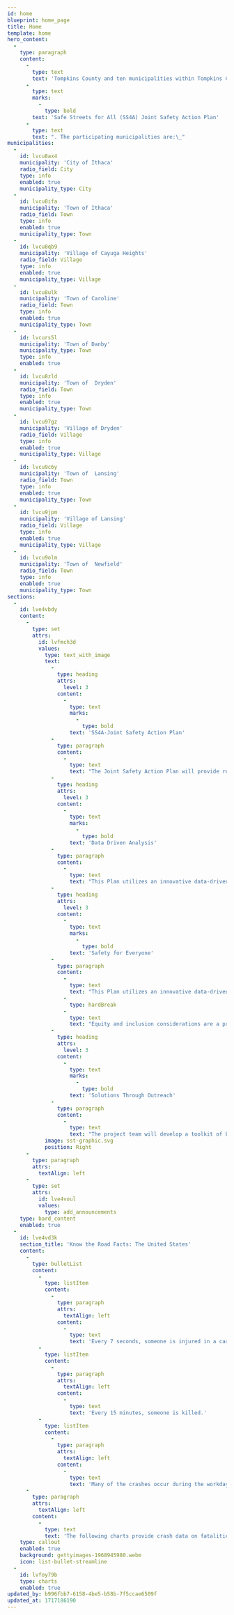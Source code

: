 ```yaml
---
id: home
blueprint: home_page
title: Home
template: home
hero_content:
  -
    type: paragraph
    content:
      -
        type: text
        text: 'Tompkins County and ten municipalities within Tompkins County have come together to prepare a comprehensive '
      -
        type: text
        marks:
          -
            type: bold
        text: 'Safe Streets for All (SS4A) Joint Safety Action Plan'
      -
        type: text
        text: ". The participating municipalities are:\_"
municipalities:
  -
    id: lvcu8ax4
    municipality: 'City of Ithaca'
    radio_field: City
    type: info
    enabled: true
    municipality_type: City
  -
    id: lvcu8ifa
    municipality: 'Town of Ithaca'
    radio_field: Town
    type: info
    enabled: true
    municipality_type: Town
  -
    id: lvcu8qb9
    municipality: 'Village of Cayuga Heights'
    radio_field: Village
    type: info
    enabled: true
    municipality_type: Village
  -
    id: lvcu8ulk
    municipality: 'Town of Caroline'
    radio_field: Town
    type: info
    enabled: true
    municipality_type: Town
  -
    id: lvcurs5l
    municipality: 'Town of Danby'
    municipality_type: Town
    type: info
    enabled: true
  -
    id: lvcu8zld
    municipality: 'Town of  Dryden'
    radio_field: Town
    type: info
    enabled: true
    municipality_type: Town
  -
    id: lvcu97gz
    municipality: 'Village of Dryden'
    radio_field: Village
    type: info
    enabled: true
    municipality_type: Village
  -
    id: lvcu9c6y
    municipality: 'Town of  Lansing'
    radio_field: Town
    type: info
    enabled: true
    municipality_type: Town
  -
    id: lvcu9jpm
    municipality: 'Village of Lansing'
    radio_field: Village
    type: info
    enabled: true
    municipality_type: Village
  -
    id: lvcu9olm
    municipality: 'Town of  Newfield'
    radio_field: Town
    type: info
    enabled: true
    municipality_type: Town
sections:
  -
    id: lve4vbdy
    content:
      -
        type: set
        attrs:
          id: lvfmch3d
          values:
            type: text_with_image
            text:
              -
                type: heading
                attrs:
                  level: 3
                content:
                  -
                    type: text
                    marks:
                      -
                        type: bold
                    text: 'SS4A-Joint Safety Action Plan'
              -
                type: paragraph
                content:
                  -
                    type: text
                    text: "The Joint Safety Action Plan will provide recommendations and strategies to improve safety at identified locations and help eliminate deaths and serious injuries throughout the region. The goal is to help make Tompkins County safer for all road users including people who drive, walk, bike, or ride transit.\_\_"
              -
                type: heading
                attrs:
                  level: 3
                content:
                  -
                    type: text
                    marks:
                      -
                        type: bold
                    text: 'Data Driven Analysis'
              -
                type: paragraph
                content:
                  -
                    type: text
                    text: "This Plan utilizes an innovative data-driven approach to improving safety in the County through first analyzing roadway characteristics, traffic volumes, and local crashes to understand the key factors affecting safety outcomes throughout the transportation network. Additionally, the crash analysis will be conducted to tell a story through data tables and figures about where, when, and why crashes are occurring in the region. As a part of this safety analysis, the project team will execute a network screening approach to evaluate individual corridors and intersections and prepare a prioritized list of location-specific and systemic network treatments.\_\_"
              -
                type: heading
                attrs:
                  level: 3
                content:
                  -
                    type: text
                    marks:
                      -
                        type: bold
                    text: 'Safety for Everyone'
              -
                type: paragraph
                content:
                  -
                    type: text
                    text: "This Plan utilizes an innovative data-driven approach to improving safety in the County through first analyzing roadway characteristics, traffic volumes, and local crashes to understand the key factors affecting safety outcomes throughout the transportation network. Additionally, the crash analysis will be conducted to tell a story through data tables and figures about where, when, and why crashes are occurring in the region. As a part of this safety analysis, the project team will execute a network screening approach to evaluate individual corridors and intersections and prepare a prioritized list of location-specific and systemic network treatments.\_\_"
                  -
                    type: hardBreak
                  -
                    type: text
                    text: "Equity and inclusion considerations are a priority for each step of the Plan development including the analysis, engagement, location prioritization, and improvement selection process. This will improve the strategies by more accurately representing existing challenges and opportunities, while ensuring an emphasis on equitable countermeasure implementation.\_\_"
              -
                type: heading
                attrs:
                  level: 3
                content:
                  -
                    type: text
                    marks:
                      -
                        type: bold
                    text: 'Solutions Through Outreach'
              -
                type: paragraph
                content:
                  -
                    type: text
                    text: "The project team will develop a toolkit of best practices to address the key factors, create a prioritized list of projects, a resolution stating the County’s support for Towards Zero Deaths, recommendations for improving safety beyond infrastructure solutions, and a final report and implementation plan. Throughout this process the project team will work with transportation safety stakeholders, coordinate with state partners, and seek input from Tompkins County residents. For more information on various aspects of this project please review the project resources page and follow the links in the announcements below.\_"
            image: sst-graphic.svg
            position: Right
      -
        type: paragraph
        attrs:
          textAlign: left
      -
        type: set
        attrs:
          id: lve4voul
          values:
            type: add_announcements
    type: bard_content
    enabled: true
  -
    id: lve4vd3k
    section_title: 'Know the Road Facts: The United States'
    content:
      -
        type: bulletList
        content:
          -
            type: listItem
            content:
              -
                type: paragraph
                attrs:
                  textAlign: left
                content:
                  -
                    type: text
                    text: 'Every 7 seconds, someone is injured in a car crash.'
          -
            type: listItem
            content:
              -
                type: paragraph
                attrs:
                  textAlign: left
                content:
                  -
                    type: text
                    text: 'Every 15 minutes, someone is killed.'
          -
            type: listItem
            content:
              -
                type: paragraph
                attrs:
                  textAlign: left
                content:
                  -
                    type: text
                    text: 'Many of the crashes occur during the workday or the daily commute.'
      -
        type: paragraph
        attrs:
          textAlign: left
        content:
          -
            type: text
            text: 'The following charts provide crash data on fatalities and serious injuries within Tompkins County, which is being used in the analysis to help develop the Tompkins County Joint Safety Action Plan.'
    type: callout
    enabled: true
    background: gettyimages-1968945980.webm
    icon: list-bullet-streamline
  -
    id: lvfoy79b
    type: charts
    enabled: true
updated_by: b996fbb7-6158-4be5-b58b-7f5ccae6509f
updated_at: 1717186190
---
```

